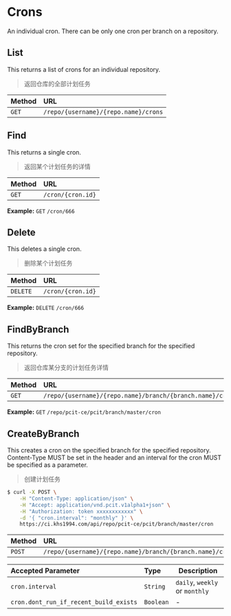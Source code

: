 # Crons

An individual cron. There can be only one cron per branch on a repository.

## List

This returns a list of crons for an individual repository.

> 返回仓库的全部计划任务

| Method | URL                                             |
| :----- | :---------------------------------------------- |
| `GET`  | `/repo/{username}/{repo.name}/crons` |

## Find

This returns a single cron.

> 返回某个计划任务的详情

| Method | URL               |
| :----- | :---------------- |
| `GET`  | `/cron/{cron.id}` |

**Example:** `GET` `/cron/666`

## Delete

This deletes a single cron.

> 删除某个计划任务

| Method    | URL               |
| :-----    | :---------------- |
| `DELETE`  | `/cron/{cron.id}` |

**Example:** `DELETE` `/cron/666`

## FindByBranch

This returns the cron set for the specified branch for the specified repository.

> 返回仓库某分支的计划任务详情

| Method | URL                                                                 |
| :----- | :------------------------------------------------------------------ |
| `GET`  | `/repo/{username}/{repo.name}/branch/{branch.name}/cron` |

**Example:** `GET` `/repo/pcit-ce/pcit/branch/master/cron`

## CreateByBranch

This creates a cron on the specified branch for the specified repository. Content-Type MUST be set in the header and an interval for the cron MUST be specified as a parameter.

> 创建计划任务

```bash
$ curl -X POST \
    -H "Content-Type: application/json" \
    -H "Accept: application/vnd.pcit.v1alpha1+json" \
    -H "Authorization: token xxxxxxxxxxxx" \
    -d '{ "cron.interval": "monthly" }' \
    https://ci.khs1994.com/api/repo/pcit-ce/pcit/branch/master/cron
```

| Method    | URL                                                                 |
| :-----    | :------------------------------------------------------------------ |
| `POST`  | `/repo/{username}/{repo.name}/branch/{branch.name}/cron` |

| Accepted Parameter                     | Type    | Description                      |
| :-----------------------------------   | :------ | ------------------------------   |
| `cron.interval`                        | `String`  | `daily`, `weekly` or `monthly` |
| `cron.dont_run_if_recent_build_exists` | `Boolean` |  -                             |
